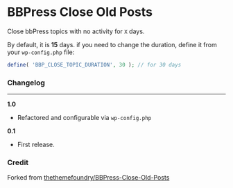 # BBPress Close Old Posts

Close bbPress topics with no activity for `X` days.

By default, it is **15** days. if you need to change the duration, define it from your `wp-config.php` file:
```php
define( 'BBP_CLOSE_TOPIC_DURATION', 30 ); // for 30 days
```

### Changelog
------------
**1.0**

* Refactored and configurable via `wp-config.php`

**0.1**

* First release.

### Credit
Forked from [thethemefoundry/BBPress-Close-Old-Posts](https://github.com/thethemefoundry/BBPress-Close-Old-Posts)